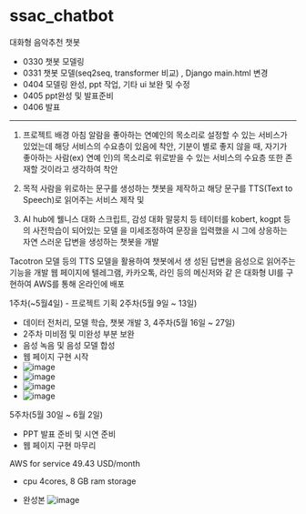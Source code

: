 # ssac_chatbot
대화형 음악추천 챗봇

- 0330 챗봇 모델링
- 0331 챗봇 모델(seq2seq, transformer 비교) , Django main.html 변경
- 0404 모델링 완성, ppt 작업, 기타 ui 보완 및 수정
- 0405 ppt완성 및 발표준비
- 0406 발표
- ------------------------------------------------------------------------------------------
1. 프로젝트 배경
아침 알람을 좋아하는 연예인의 목소리로 설정할 수 있는
서비스가 있었는데 해당 서비스의 수요층이 있음에 착안, 기분이 별로 좋지 않을 때, 자기가 좋아하는 사람(ex) 연예
인)의 목소리로 위로받을 수 있는 서비스의 수요층 또한
존재할 것이라고 생각하여 착안

2. 목적
사람을 위로하는 문구를 생성하는 챗봇을 제작하고 해당
문구를 TTS(Text to Speech)로 읽어주는 서비스 제작 및

3. AI hub에 웰니스 대화 스크립트, 감성 대화 말뭉치 등
테이터를 kobert, kogpt 등의 사전학습이 되어있는 모델
을 미세조정하여 문장을 입력했을 시 그에 상응하는 자연
스러운 답변을 생성하는 챗봇을 개발

Tacotron 모델 등의 TTS 모델을 활용하여 챗봇에서 생
성된 답변을 음성으로 읽어주는 기능을 개발
웹 페이지에 텔레그램, 카카오톡, 라인 등의 메신저와 같
은 대화형 UI를 구현하여 AWS를 통해 온라인에 배포


1주차(~5월4일) - 프로젝트 기획
2주차(5월 9일 ~ 13일)
- 데이터 전처리, 모델 학습, 챗봇 개발
3, 4주차(5월 16일 ~ 27일)
- 2주차 미비점 및 미완성 부분 보완
- 음성 녹음 및 음성 모델 합성
- 웹 페이지 구현 시작
- ![image](https://github.com/user-attachments/assets/9c99e041-ff90-4d07-b5f7-a309ee2c4349)
- ![image](https://github.com/user-attachments/assets/8ec02147-d48d-4829-aba8-f034f6e49c73)
- ![image](https://github.com/user-attachments/assets/0c79ba29-8b1f-47da-8c1a-a4a0aa7634f6)
- ![image](https://github.com/user-attachments/assets/c4b8b050-313a-45ef-8b28-eeea82e7a71e)


5주차(5월 30일 ~ 6월 2일)
- PPT 발표 준비 및 시연 준비
- 웹 페이지 구현 마무리

AWS for service 49.43 USD/month
- cpu 4cores, 8 GB ram storage

- 완성본
  ![image](https://github.com/user-attachments/assets/293bc820-a229-4359-8c7b-8e75732c37ed)
